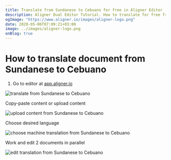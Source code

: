 ```yaml
---
title: Translate from Sundanese to Cebuano for free in Aligner Editor
description: Aligner Dual Editor Tutorial. How to translate for free from Sundanese to Cebuano. Aligner is multilingual document management platform. 
ogImage: "https://www.aligner.io/images/aligner-logo.png"
date: 2020-05-06T07:09:21+03:00
image: ../images/aligner-logo.png
onBlog: true
---
```


# How to translate document from Sundanese to Cebuano

1. Go to editor at [app.aligner.io](https://app.aligner.io "Aligner App web page")

![translate from Sundanese to Cebuano](../aligner-blank-editor.png "translate from Sundanese to Cebuano")

Copy-paste content or upload content

![upload content from Sundanese to Cebuano](../aligner-uploaded-document.png "upload content from Sundanese to Cebuano")

Choose desired language

![choose machine translation from Sundanese to Cebuano](../aligner-language-dropdown.png "choose machine translation from Sundanese to Cebuano")

Work and edit 2 documents in parallel

![edit translation from Sundanese to Cebuano](../aligner-double-sitded-editor.png "edit translation from Sundanese to Cebuano")

